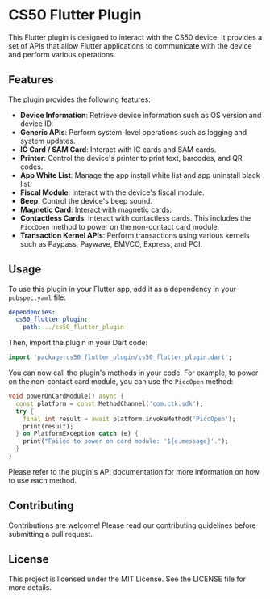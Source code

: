 # CS50 Flutter Plugin

This Flutter plugin is designed to interact with the CS50 device. It provides a set of APIs that allow Flutter applications to communicate with the device and perform various operations.

## Features

The plugin provides the following features:

- **Device Information**: Retrieve device information such as OS version and device ID.
- **Generic APIs**: Perform system-level operations such as logging and system updates.
- **IC Card / SAM Card**: Interact with IC cards and SAM cards.
- **Printer**: Control the device's printer to print text, barcodes, and QR codes.
- **App White List**: Manage the app install white list and app uninstall black list.
- **Fiscal Module**: Interact with the device's fiscal module.
- **Beep**: Control the device's beep sound.
- **Magnetic Card**: Interact with magnetic cards.
- **Contactless Cards**: Interact with contactless cards. This includes the `PiccOpen` method to power on the non-contact card module.
- **Transaction Kernel APIs**: Perform transactions using various kernels such as Paypass, Paywave, EMVCO, Express, and PCI.

## Usage

To use this plugin in your Flutter app, add it as a dependency in your `pubspec.yaml` file:

```yaml
dependencies:
  cs50_flutter_plugin:
    path: ../cs50_flutter_plugin
```

Then, import the plugin in your Dart code:

```dart
import 'package:cs50_flutter_plugin/cs50_flutter_plugin.dart';
```

You can now call the plugin's methods in your code. For example, to power on the non-contact card module, you can use the `PiccOpen` method:

```dart
void powerOnCardModule() async {
  const platform = const MethodChannel('com.ctk.sdk');
  try {
    final int result = await platform.invokeMethod('PiccOpen');
    print(result);
  } on PlatformException catch (e) {
    print("Failed to power on card module: '${e.message}'.");
  }
}
```

Please refer to the plugin's API documentation for more information on how to use each method.

## Contributing

Contributions are welcome! Please read our contributing guidelines before submitting a pull request.

## License

This project is licensed under the MIT License. See the LICENSE file for more details.